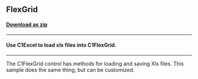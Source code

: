 ## FlexGrid
#### [Download as zip](https://minhaskamal.github.io/DownGit/#/home?url=https://github.com/GrapeCity/ComponentOne-WinForms-Samples/tree/master/NetFramework\Excel\VB\FlexGridExcel)
____
#### Use C1Excel to load xls files into C1FlexGrid.
____
The C1FlexGrid control has methods for loading and saving Xls files. This sample does the same thing, but can be customized. 
